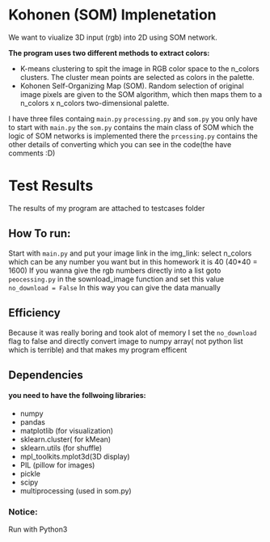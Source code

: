 # Kohonen (SOM) Implenetation
We want to viualize 3D input (rgb) into 2D using SOM network.

**The program uses two different methods to extract colors:**
* K-means clustering to spit the image in RGB color space to the n_colors clusters. The cluster mean points are selected as colors in the palette.  
* Kohonen Self-Organizing Map (SOM). Random selection of original image pixels are given to the SOM algorithm, which then maps them to a n_colors x n_colors two-dimensional palette. 

I have three files containg `main.py` `processing.py` and `som.py`
you only have to start with `main.py` 
the `som.py` contains the main class of SOM which the logic of SOM networks is implemented there
the `prcessing.py` contains the other details of converting which you can see in the code(the have comments :D)
# Test Results
The results of my program are attached to testcases folder

## How To run:
Start with `main.py` and put your image link in the img_link:
select n_colors which can be any number you want but in this homework it is 40 (40*40 = 1600)
If you wanna give the rgb numbers directly into a list goto `peocessing.py` in the sownload_image function and set this value `no_download = False`
In this way you can give the data manually
## Efficiency
Because it was really boring and took alot of memory I set the `no_download` flag to false and directly convert image to numpy array( not python list which is terrible) and that makes my program efficent

## Dependencies

#### you need to have the follwoing libraries:
* numpy
* pandas
* matplotlib (for visualization)
* sklearn.cluster( for kMean)
* sklearn.utils (for shuffle)
* mpl_toolkits.mplot3d(3D display)
* PIL (pillow for images)
* pickle
* scipy
* multiprocessing (used in som.py)

### Notice:
Run with Python3

